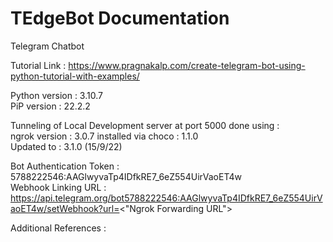 # TEdgeBot Documentation
Telegram Chatbot

Tutorial Link : 
https://www.pragnakalp.com/create-telegram-bot-using-python-tutorial-with-examples/

Python version : 3.10.7  
PiP version : 22.2.2

Tunneling of Local Development server at port 5000 done using :  
ngrok version : 3.0.7 installed via choco : 1.1.0  
Updated to : 3.1.0 (15/9/22)
 
Bot Authentication Token : 5788222546:AAGlwyvaTp4IDfkRE7_6eZ554UirVaoET4w  
Webhook Linking URL : https://api.telegram.org/bot5788222546:AAGlwyvaTp4IDfkRE7_6eZ554UirVaoET4w/setWebhook?url=<"Ngrok Forwarding URL">

Additional References : 

